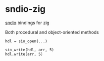# sndio-zig
[sndio](https://sndio.org/) bindings for zig

Both procedural and object-oriented methods
```zig
hdl = sio_open(...)

sio_write(hdl, arr, 5)
hdl.write(arr, 5)
```
